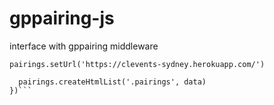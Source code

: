 # gppairing-js
interface with gppairing middleware

```pairings.setUrl('https://clevents-sydney.herokuapp.com/')```

```pairings.eventPairings('GP KL 2016').then(function(data){
  pairings.createHtmlList('.pairings', data)
})```
